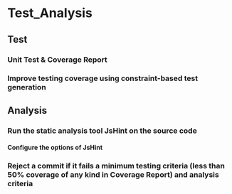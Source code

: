 # Test_Analysis

## Test
### Unit Test & Coverage Report

### Improve testing coverage using constraint-based test generation

## Analysis

### Run the static analysis tool JsHint on the source code 

#### Configure the options of JsHint

### Reject a commit if it fails a minimum testing criteria (less than 50% coverage of any kind in Coverage Report) and analysis criteria 
